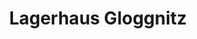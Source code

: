 ---
title: "Lagerhaus Gloggnitz"
url: /gloggnitz/lagerhaus-gloggnitz-hofbauerstrasse/
shop: Autowerkstatt
---